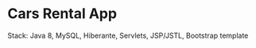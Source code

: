 <h1>Cars Rental App</h1>
<p>Stack: Java 8, MySQL, Hiberante, Servlets, JSP/JSTL, Bootstrap template</p>
